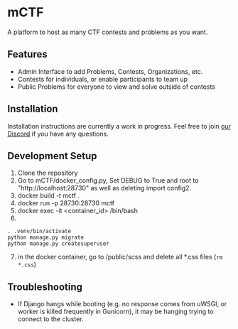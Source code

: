 mCTF
=====
A platform to host as many CTF contests and problems as you want.

## Features
- Admin Interface to add Problems, Contests, Organizations, etc.
- Contests for individuals, or enable participants to team up
- Public Problems for everyone to view and solve outside of contests

## Installation
Installation instructions are currently a work in progress. Feel free to join [our Discord](https://discord.gg/cXzz9eR) if you have any questions.


## Development Setup
1. Clone the repository
2. Go to mCTF/docker_config.py, Set DEBUG to True and root to "http://localhost:28730" as well as deleting import config2.
3. docker build -t mctf .
4. docker run -p 28730:28730 mctf
5. docker exec -it <container_id> /bin/bash
6. 

```
. .venv/bin/activate
python manage.py migrate
python manage.py createsuperuser
```
7. in the docker container, go to /public/scss and delete all *.css files (`rm *.css`)


## Troubleshooting
- If Django hangs while booting (e.g. no response comes from uWSGI, or worker is killed frequently in Gunicorn), it may be hanging trying to connect to the cluster.

